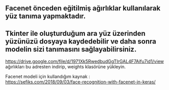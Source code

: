 ## Facenet önceden eğitilmiş ağırlıklar kullanılarak yüz tanıma yapmaktadır. 
## Tkinter ile oluşturduğum ara yüz üzerinden yüzünüzü dosyaya kaydedebilir ve daha sonra modelin sizi tanımasını sağlayabilirsiniz.

https://drive.google.com/file/d/1971Xk5RwedbudGgTIrGAL4F7Aifu7id1/view 
 ağırlıkları bu adresten indirip, weights klasörüne yükleyin.
 
 Facenet modeli için kullandığım kaynak : https://sefiks.com/2018/09/03/face-recognition-with-facenet-in-keras/
